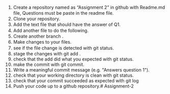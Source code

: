 1.	Create a repository named as “Assignment 2” in github with Readme.md ﬁle, Questions must be paste in the readme ﬁle.
2.	Clone your repository.
3.	Add the text ﬁle that should have the answer of Q1.
4.	Add another ﬁle to do the following.
5.	Create another branch .
6.	Make changes to your ﬁles.
7.	see if the ﬁle change is detected with git status.
8.	stage the changes with git add .
9.	check that the add did what you expected with git status.
10.	make the commit with git commit.
11.	Write a meaningful commit message (e.g. "Answers question 1").
12.	check that your working directory is clean with git status.
13.	check that your commit succeeded as expected with git log
14.	Push your code up to a github repository.# Assignment-2
